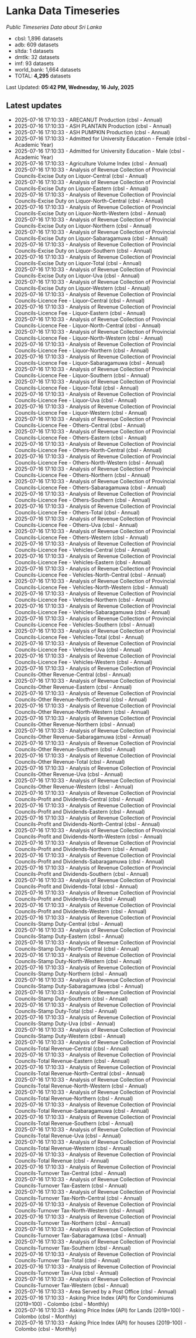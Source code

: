 # Lanka Data Timeseries
*Public Timeseries Data about Sri Lanka*

* cbsl: 1,896 datasets
* adb: 609 datasets
* sltda: 1 datasets
* dmtlk: 32 datasets
* imf: 93 datasets
* world_bank: 1,664 datasets
* TOTAL: **4,295** datasets

Last Updated: **05:42 PM, Wednesday, 16 July, 2025**

## Latest updates

* 2025-07-16 17:10:33 - ARECANUT Production (cbsl - Annual)
* 2025-07-16 17:10:33 - ASH PLANTAIN Production (cbsl - Annual)
* 2025-07-16 17:10:33 - ASH PUMPKIN Production (cbsl - Annual)
* 2025-07-16 17:10:33 - Admitted for University Education - Female (cbsl - Academic Year)
* 2025-07-16 17:10:33 - Admitted for University Education - Male (cbsl - Academic Year)
* 2025-07-16 17:10:33 - Agriculture Volume Index (cbsl - Annual)
* 2025-07-16 17:10:33 - Analysis of Revenue Collection of Provincial Councils-Excise Duty on Liquor-Central (cbsl - Annual)
* 2025-07-16 17:10:33 - Analysis of Revenue Collection of Provincial Councils-Excise Duty on Liquor-Eastern (cbsl - Annual)
* 2025-07-16 17:10:33 - Analysis of Revenue Collection of Provincial Councils-Excise Duty on Liquor-North-Central (cbsl - Annual)
* 2025-07-16 17:10:33 - Analysis of Revenue Collection of Provincial Councils-Excise Duty on Liquor-North-Western (cbsl - Annual)
* 2025-07-16 17:10:33 - Analysis of Revenue Collection of Provincial Councils-Excise Duty on Liquor-Northern (cbsl - Annual)
* 2025-07-16 17:10:33 - Analysis of Revenue Collection of Provincial Councils-Excise Duty on Liquor-Sabaragamuwa (cbsl - Annual)
* 2025-07-16 17:10:33 - Analysis of Revenue Collection of Provincial Councils-Excise Duty on Liquor-Southern (cbsl - Annual)
* 2025-07-16 17:10:33 - Analysis of Revenue Collection of Provincial Councils-Excise Duty on Liquor-Total (cbsl - Annual)
* 2025-07-16 17:10:33 - Analysis of Revenue Collection of Provincial Councils-Excise Duty on Liquor-Uva (cbsl - Annual)
* 2025-07-16 17:10:33 - Analysis of Revenue Collection of Provincial Councils-Excise Duty on Liquor-Western (cbsl - Annual)
* 2025-07-16 17:10:33 - Analysis of Revenue Collection of Provincial Councils-Licence Fee - Liquor-Central (cbsl - Annual)
* 2025-07-16 17:10:33 - Analysis of Revenue Collection of Provincial Councils-Licence Fee - Liquor-Eastern (cbsl - Annual)
* 2025-07-16 17:10:33 - Analysis of Revenue Collection of Provincial Councils-Licence Fee - Liquor-North-Central (cbsl - Annual)
* 2025-07-16 17:10:33 - Analysis of Revenue Collection of Provincial Councils-Licence Fee - Liquor-North-Western (cbsl - Annual)
* 2025-07-16 17:10:33 - Analysis of Revenue Collection of Provincial Councils-Licence Fee - Liquor-Northern (cbsl - Annual)
* 2025-07-16 17:10:33 - Analysis of Revenue Collection of Provincial Councils-Licence Fee - Liquor-Sabaragamuwa (cbsl - Annual)
* 2025-07-16 17:10:33 - Analysis of Revenue Collection of Provincial Councils-Licence Fee - Liquor-Southern (cbsl - Annual)
* 2025-07-16 17:10:33 - Analysis of Revenue Collection of Provincial Councils-Licence Fee - Liquor-Total (cbsl - Annual)
* 2025-07-16 17:10:33 - Analysis of Revenue Collection of Provincial Councils-Licence Fee - Liquor-Uva (cbsl - Annual)
* 2025-07-16 17:10:33 - Analysis of Revenue Collection of Provincial Councils-Licence Fee - Liquor-Western (cbsl - Annual)
* 2025-07-16 17:10:33 - Analysis of Revenue Collection of Provincial Councils-Licence Fee - Others-Central (cbsl - Annual)
* 2025-07-16 17:10:33 - Analysis of Revenue Collection of Provincial Councils-Licence Fee - Others-Eastern (cbsl - Annual)
* 2025-07-16 17:10:33 - Analysis of Revenue Collection of Provincial Councils-Licence Fee - Others-North-Central (cbsl - Annual)
* 2025-07-16 17:10:33 - Analysis of Revenue Collection of Provincial Councils-Licence Fee - Others-North-Western (cbsl - Annual)
* 2025-07-16 17:10:33 - Analysis of Revenue Collection of Provincial Councils-Licence Fee - Others-Northern (cbsl - Annual)
* 2025-07-16 17:10:33 - Analysis of Revenue Collection of Provincial Councils-Licence Fee - Others-Sabaragamuwa (cbsl - Annual)
* 2025-07-16 17:10:33 - Analysis of Revenue Collection of Provincial Councils-Licence Fee - Others-Southern (cbsl - Annual)
* 2025-07-16 17:10:33 - Analysis of Revenue Collection of Provincial Councils-Licence Fee - Others-Total (cbsl - Annual)
* 2025-07-16 17:10:33 - Analysis of Revenue Collection of Provincial Councils-Licence Fee - Others-Uva (cbsl - Annual)
* 2025-07-16 17:10:33 - Analysis of Revenue Collection of Provincial Councils-Licence Fee - Others-Western (cbsl - Annual)
* 2025-07-16 17:10:33 - Analysis of Revenue Collection of Provincial Councils-Licence Fee - Vehicles-Central (cbsl - Annual)
* 2025-07-16 17:10:33 - Analysis of Revenue Collection of Provincial Councils-Licence Fee - Vehicles-Eastern (cbsl - Annual)
* 2025-07-16 17:10:33 - Analysis of Revenue Collection of Provincial Councils-Licence Fee - Vehicles-North-Central (cbsl - Annual)
* 2025-07-16 17:10:33 - Analysis of Revenue Collection of Provincial Councils-Licence Fee - Vehicles-North-Western (cbsl - Annual)
* 2025-07-16 17:10:33 - Analysis of Revenue Collection of Provincial Councils-Licence Fee - Vehicles-Northern (cbsl - Annual)
* 2025-07-16 17:10:33 - Analysis of Revenue Collection of Provincial Councils-Licence Fee - Vehicles-Sabaragamuwa (cbsl - Annual)
* 2025-07-16 17:10:33 - Analysis of Revenue Collection of Provincial Councils-Licence Fee - Vehicles-Southern (cbsl - Annual)
* 2025-07-16 17:10:33 - Analysis of Revenue Collection of Provincial Councils-Licence Fee - Vehicles-Total (cbsl - Annual)
* 2025-07-16 17:10:33 - Analysis of Revenue Collection of Provincial Councils-Licence Fee - Vehicles-Uva (cbsl - Annual)
* 2025-07-16 17:10:33 - Analysis of Revenue Collection of Provincial Councils-Licence Fee - Vehicles-Western (cbsl - Annual)
* 2025-07-16 17:10:33 - Analysis of Revenue Collection of Provincial Councils-Other Revenue-Central (cbsl - Annual)
* 2025-07-16 17:10:33 - Analysis of Revenue Collection of Provincial Councils-Other Revenue-Eastern (cbsl - Annual)
* 2025-07-16 17:10:33 - Analysis of Revenue Collection of Provincial Councils-Other Revenue-North-Central (cbsl - Annual)
* 2025-07-16 17:10:33 - Analysis of Revenue Collection of Provincial Councils-Other Revenue-North-Western (cbsl - Annual)
* 2025-07-16 17:10:33 - Analysis of Revenue Collection of Provincial Councils-Other Revenue-Northern (cbsl - Annual)
* 2025-07-16 17:10:33 - Analysis of Revenue Collection of Provincial Councils-Other Revenue-Sabaragamuwa (cbsl - Annual)
* 2025-07-16 17:10:33 - Analysis of Revenue Collection of Provincial Councils-Other Revenue-Southern (cbsl - Annual)
* 2025-07-16 17:10:33 - Analysis of Revenue Collection of Provincial Councils-Other Revenue-Total (cbsl - Annual)
* 2025-07-16 17:10:33 - Analysis of Revenue Collection of Provincial Councils-Other Revenue-Uva (cbsl - Annual)
* 2025-07-16 17:10:33 - Analysis of Revenue Collection of Provincial Councils-Other Revenue-Western (cbsl - Annual)
* 2025-07-16 17:10:33 - Analysis of Revenue Collection of Provincial Councils-Profit and Dividends-Central (cbsl - Annual)
* 2025-07-16 17:10:33 - Analysis of Revenue Collection of Provincial Councils-Profit and Dividends-Eastern (cbsl - Annual)
* 2025-07-16 17:10:33 - Analysis of Revenue Collection of Provincial Councils-Profit and Dividends-North-Central (cbsl - Annual)
* 2025-07-16 17:10:33 - Analysis of Revenue Collection of Provincial Councils-Profit and Dividends-North-Western (cbsl - Annual)
* 2025-07-16 17:10:33 - Analysis of Revenue Collection of Provincial Councils-Profit and Dividends-Northern (cbsl - Annual)
* 2025-07-16 17:10:33 - Analysis of Revenue Collection of Provincial Councils-Profit and Dividends-Sabaragamuwa (cbsl - Annual)
* 2025-07-16 17:10:33 - Analysis of Revenue Collection of Provincial Councils-Profit and Dividends-Southern (cbsl - Annual)
* 2025-07-16 17:10:33 - Analysis of Revenue Collection of Provincial Councils-Profit and Dividends-Total (cbsl - Annual)
* 2025-07-16 17:10:33 - Analysis of Revenue Collection of Provincial Councils-Profit and Dividends-Uva (cbsl - Annual)
* 2025-07-16 17:10:33 - Analysis of Revenue Collection of Provincial Councils-Profit and Dividends-Western (cbsl - Annual)
* 2025-07-16 17:10:33 - Analysis of Revenue Collection of Provincial Councils-Stamp Duty-Central (cbsl - Annual)
* 2025-07-16 17:10:33 - Analysis of Revenue Collection of Provincial Councils-Stamp Duty-Eastern (cbsl - Annual)
* 2025-07-16 17:10:33 - Analysis of Revenue Collection of Provincial Councils-Stamp Duty-North-Central (cbsl - Annual)
* 2025-07-16 17:10:33 - Analysis of Revenue Collection of Provincial Councils-Stamp Duty-North-Western (cbsl - Annual)
* 2025-07-16 17:10:33 - Analysis of Revenue Collection of Provincial Councils-Stamp Duty-Northern (cbsl - Annual)
* 2025-07-16 17:10:33 - Analysis of Revenue Collection of Provincial Councils-Stamp Duty-Sabaragamuwa (cbsl - Annual)
* 2025-07-16 17:10:33 - Analysis of Revenue Collection of Provincial Councils-Stamp Duty-Southern (cbsl - Annual)
* 2025-07-16 17:10:33 - Analysis of Revenue Collection of Provincial Councils-Stamp Duty-Total (cbsl - Annual)
* 2025-07-16 17:10:33 - Analysis of Revenue Collection of Provincial Councils-Stamp Duty-Uva (cbsl - Annual)
* 2025-07-16 17:10:33 - Analysis of Revenue Collection of Provincial Councils-Stamp Duty-Western (cbsl - Annual)
* 2025-07-16 17:10:33 - Analysis of Revenue Collection of Provincial Councils-Total Revenue-Central (cbsl - Annual)
* 2025-07-16 17:10:33 - Analysis of Revenue Collection of Provincial Councils-Total Revenue-Eastern (cbsl - Annual)
* 2025-07-16 17:10:33 - Analysis of Revenue Collection of Provincial Councils-Total Revenue-North-Central (cbsl - Annual)
* 2025-07-16 17:10:33 - Analysis of Revenue Collection of Provincial Councils-Total Revenue-North-Western (cbsl - Annual)
* 2025-07-16 17:10:33 - Analysis of Revenue Collection of Provincial Councils-Total Revenue-Northern (cbsl - Annual)
* 2025-07-16 17:10:33 - Analysis of Revenue Collection of Provincial Councils-Total Revenue-Sabaragamuwa (cbsl - Annual)
* 2025-07-16 17:10:33 - Analysis of Revenue Collection of Provincial Councils-Total Revenue-Southern (cbsl - Annual)
* 2025-07-16 17:10:33 - Analysis of Revenue Collection of Provincial Councils-Total Revenue-Uva (cbsl - Annual)
* 2025-07-16 17:10:33 - Analysis of Revenue Collection of Provincial Councils-Total Revenue-Western (cbsl - Annual)
* 2025-07-16 17:10:33 - Analysis of Revenue Collection of Provincial Councils-Total Revenue (cbsl - Annual)
* 2025-07-16 17:10:33 - Analysis of Revenue Collection of Provincial Councils-Turnover Tax-Central (cbsl - Annual)
* 2025-07-16 17:10:33 - Analysis of Revenue Collection of Provincial Councils-Turnover Tax-Eastern (cbsl - Annual)
* 2025-07-16 17:10:33 - Analysis of Revenue Collection of Provincial Councils-Turnover Tax-North-Central (cbsl - Annual)
* 2025-07-16 17:10:33 - Analysis of Revenue Collection of Provincial Councils-Turnover Tax-North-Western (cbsl - Annual)
* 2025-07-16 17:10:33 - Analysis of Revenue Collection of Provincial Councils-Turnover Tax-Northern (cbsl - Annual)
* 2025-07-16 17:10:33 - Analysis of Revenue Collection of Provincial Councils-Turnover Tax-Sabaragamuwa (cbsl - Annual)
* 2025-07-16 17:10:33 - Analysis of Revenue Collection of Provincial Councils-Turnover Tax-Southern (cbsl - Annual)
* 2025-07-16 17:10:33 - Analysis of Revenue Collection of Provincial Councils-Turnover Tax-Total (cbsl - Annual)
* 2025-07-16 17:10:33 - Analysis of Revenue Collection of Provincial Councils-Turnover Tax-Uva (cbsl - Annual)
* 2025-07-16 17:10:33 - Analysis of Revenue Collection of Provincial Councils-Turnover Tax-Western (cbsl - Annual)
* 2025-07-16 17:10:33 - Area Served by a Post Office (cbsl - Annual)
* 2025-07-16 17:10:33 - Asking Price Index (API) for Condominiums (2019=100) - Colombo (cbsl - Monthly)
* 2025-07-16 17:10:33 - Asking Price Index (API) for Lands (2019=100) - Colombo (cbsl - Monthly)
* 2025-07-16 17:10:33 - Asking Price Index (API) for houses (2019-100) - Colombo (cbsl - Monthly)